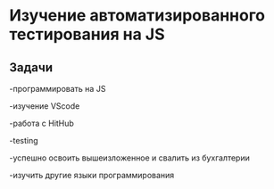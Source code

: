 # Изучение автоматизированного тестирования на JS

## Задачи

-программировать на JS

-изучение VScode

-работа с HitHub

-testing

-успешно освоить вышеизложенное и свалить из бухгалтерии

-изучить другие языки программирования 